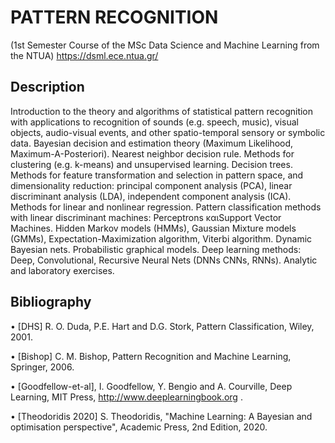 # PATTERN RECOGNITION

(1st Semester Course of the MSc Data Science and Machine Learning from the NTUA)
https://dsml.ece.ntua.gr/

## Description

Introduction to the theory and algorithms of statistical pattern recognition with applications to recognition of sounds 
(e.g. speech, music), visual objects, audio-visual events, and other spatio-temporal sensory or symbolic data. 
Bayesian decision and estimation theory (Maximum Likelihood, Maximum-A-Posteriori). Nearest neighbor decision rule. 
Methods for clustering (e.g. k-means) and unsupervised learning. Decision trees. Methods for feature transformation and selection in pattern space,
and dimensionality reduction: principal component analysis (PCA), linear discriminant analysis (LDA), independent  component analysis (ICA).
Methods for linear and nonlinear regression. Pattern classification methods with linear discriminant machines: Perceptrons καιSupport Vector Machines.
Hidden Markov models (HMMs), Gaussian Mixture models (GMMs), Expectation-Maximization algorithm, Viterbi algorithm.  Dynamic Bayesian nets.
Probabilistic graphical models.  Deep learning methods: Deep, Convolutional, Recursive Neural Nets (DNNs CNNs, RNNs). Analytic and laboratory exercises.

## Bibliography

•	[DHS] R. O. Duda, P.E. Hart and D.G. Stork,
Pattern Classification,
Wiley, 2001. 

•	[Bishop] C. M. Bishop, 
Pattern Recognition and Machine Learning,
Springer, 2006. 

•	[Goodfellow-et-al], I. Goodfellow, Y. Bengio and A. Courville, Deep Learning, MIT Press, http://www.deeplearningbook.org . 

•	[Theodoridis 2020] S. Theodoridis,  "Machine Learning: A Bayesian and optimisation perspective", Academic Press, 2nd Edition, 2020.




